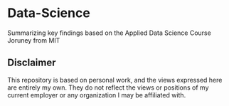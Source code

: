 # Data-Science
Summarizing key findings based on the Applied Data Science Course Joruney from MIT

## Disclaimer
This repository is based on personal work, and the views expressed here are entirely my own. They do not reflect the views or positions of my current employer or any organization I may be affiliated with.
